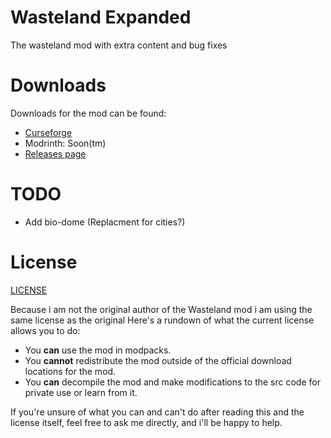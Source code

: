 # Wasteland Expanded
The wasteland mod with extra content and bug fixes

# Downloads
Downloads for the mod can be found: 
* [Curseforge](https://www.curseforge.com/minecraft/mc-mods/wasteland-expanded)
* Modrinth: Soon(tm)
* [Releases page](https://github.com/LostGameDev/Wasteland-Expanded/releases)

# TODO
* Add bio-dome (Replacment for cities?)

# License
[LICENSE](LICENSE.MD)

Because i am not the original author of the Wasteland mod i am using the same license as the original
Here's a rundown of what the current license allows you to do:

* You **can** use the mod in modpacks.
* You **cannot** redistribute the mod outside of the official download locations for the mod.
* You **can** decompile the mod and make modifications to the src code for private use or learn from it.

If you're unsure of what you can and can't do after reading this and the license itself, feel free to ask me directly, and i'll be happy
to help.
